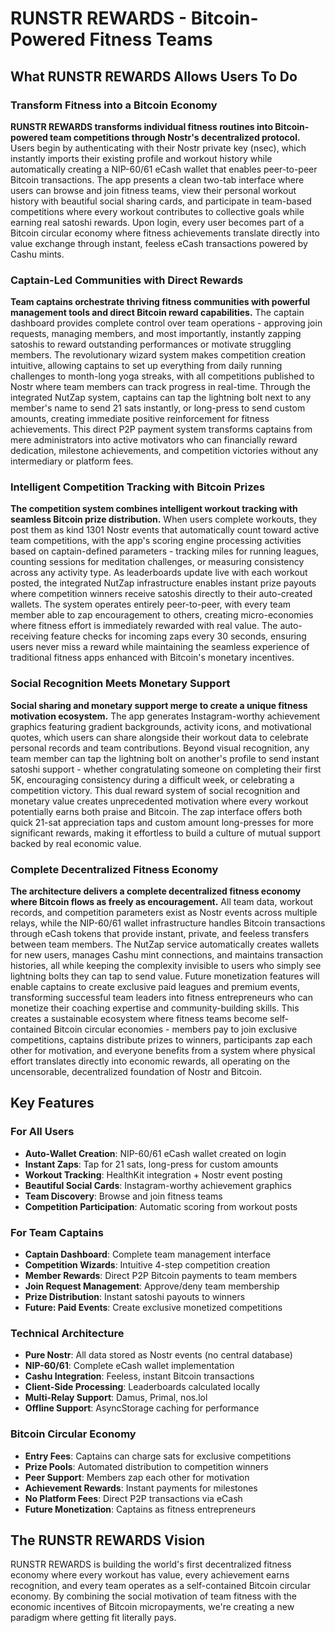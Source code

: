 # RUNSTR REWARDS - Bitcoin-Powered Fitness Teams

## What RUNSTR REWARDS Allows Users To Do

### Transform Fitness into a Bitcoin Economy

**RUNSTR REWARDS transforms individual fitness routines into Bitcoin-powered team competitions through Nostr's decentralized protocol.** Users begin by authenticating with their Nostr private key (nsec), which instantly imports their existing profile and workout history while automatically creating a NIP-60/61 eCash wallet that enables peer-to-peer Bitcoin transactions. The app presents a clean two-tab interface where users can browse and join fitness teams, view their personal workout history with beautiful social sharing cards, and participate in team-based competitions where every workout contributes to collective goals while earning real satoshi rewards. Upon login, every user becomes part of a Bitcoin circular economy where fitness achievements translate directly into value exchange through instant, feeless eCash transactions powered by Cashu mints.

### Captain-Led Communities with Direct Rewards

**Team captains orchestrate thriving fitness communities with powerful management tools and direct Bitcoin reward capabilities.** The captain dashboard provides complete control over team operations - approving join requests, managing members, and most importantly, instantly zapping satoshis to reward outstanding performances or motivate struggling members. The revolutionary wizard system makes competition creation intuitive, allowing captains to set up everything from daily running challenges to month-long yoga streaks, with all competitions published to Nostr where team members can track progress in real-time. Through the integrated NutZap system, captains can tap the lightning bolt next to any member's name to send 21 sats instantly, or long-press to send custom amounts, creating immediate positive reinforcement for fitness achievements. This direct P2P payment system transforms captains from mere administrators into active motivators who can financially reward dedication, milestone achievements, and competition victories without any intermediary or platform fees.

### Intelligent Competition Tracking with Bitcoin Prizes

**The competition system combines intelligent workout tracking with seamless Bitcoin prize distribution.** When users complete workouts, they post them as kind 1301 Nostr events that automatically count toward active team competitions, with the app's scoring engine processing activities based on captain-defined parameters - tracking miles for running leagues, counting sessions for meditation challenges, or measuring consistency across any activity type. As leaderboards update live with each workout posted, the integrated NutZap infrastructure enables instant prize payouts where competition winners receive satoshis directly to their auto-created wallets. The system operates entirely peer-to-peer, with every team member able to zap encouragement to others, creating micro-economies where fitness effort is immediately rewarded with real value. The auto-receiving feature checks for incoming zaps every 30 seconds, ensuring users never miss a reward while maintaining the seamless experience of traditional fitness apps enhanced with Bitcoin's monetary incentives.

### Social Recognition Meets Monetary Support

**Social sharing and monetary support merge to create a unique fitness motivation ecosystem.** The app generates Instagram-worthy achievement graphics featuring gradient backgrounds, activity icons, and motivational quotes, which users can share alongside their workout data to celebrate personal records and team contributions. Beyond visual recognition, any team member can tap the lightning bolt on another's profile to send instant satoshi support - whether congratulating someone on completing their first 5K, encouraging consistency during a difficult week, or celebrating a competition victory. This dual reward system of social recognition and monetary value creates unprecedented motivation where every workout potentially earns both praise and Bitcoin. The zap interface offers both quick 21-sat appreciation taps and custom amount long-presses for more significant rewards, making it effortless to build a culture of mutual support backed by real economic value.

### Complete Decentralized Fitness Economy

**The architecture delivers a complete decentralized fitness economy where Bitcoin flows as freely as encouragement.** All team data, workout records, and competition parameters exist as Nostr events across multiple relays, while the NIP-60/61 wallet infrastructure handles Bitcoin transactions through eCash tokens that provide instant, private, and feeless transfers between team members. The NutZap service automatically creates wallets for new users, manages Cashu mint connections, and maintains transaction histories, all while keeping the complexity invisible to users who simply see lightning bolts they can tap to send value. Future monetization features will enable captains to create exclusive paid leagues and premium events, transforming successful team leaders into fitness entrepreneurs who can monetize their coaching expertise and community-building skills. This creates a sustainable ecosystem where fitness teams become self-contained Bitcoin circular economies - members pay to join exclusive competitions, captains distribute prizes to winners, participants zap each other for motivation, and everyone benefits from a system where physical effort translates directly into economic rewards, all operating on the uncensorable, decentralized foundation of Nostr and Bitcoin.

## Key Features

### For All Users
- **Auto-Wallet Creation**: NIP-60/61 eCash wallet created on login
- **Instant Zaps**: Tap for 21 sats, long-press for custom amounts
- **Workout Tracking**: HealthKit integration + Nostr event posting
- **Beautiful Social Cards**: Instagram-worthy achievement graphics
- **Team Discovery**: Browse and join fitness teams
- **Competition Participation**: Automatic scoring from workout posts

### For Team Captains
- **Captain Dashboard**: Complete team management interface
- **Competition Wizards**: Intuitive 4-step competition creation
- **Member Rewards**: Direct P2P Bitcoin payments to team members
- **Join Request Management**: Approve/deny team membership
- **Prize Distribution**: Instant satoshi payouts to winners
- **Future: Paid Events**: Create exclusive monetized competitions

### Technical Architecture
- **Pure Nostr**: All data stored as Nostr events (no central database)
- **NIP-60/61**: Complete eCash wallet implementation
- **Cashu Integration**: Feeless, instant Bitcoin transactions
- **Client-Side Processing**: Leaderboards calculated locally
- **Multi-Relay Support**: Damus, Primal, nos.lol
- **Offline Support**: AsyncStorage caching for performance

### Bitcoin Circular Economy
- **Entry Fees**: Captains can charge sats for exclusive competitions
- **Prize Pools**: Automated distribution to competition winners
- **Peer Support**: Members zap each other for motivation
- **Achievement Rewards**: Instant payments for milestones
- **No Platform Fees**: Direct P2P transactions via eCash
- **Future Monetization**: Captains as fitness entrepreneurs

## The RUNSTR REWARDS Vision

RUNSTR REWARDS is building the world's first decentralized fitness economy where every workout has value, every achievement earns recognition, and every team operates as a self-contained Bitcoin circular economy. By combining the social motivation of team fitness with the economic incentives of Bitcoin micropayments, we're creating a new paradigm where getting fit literally pays.
